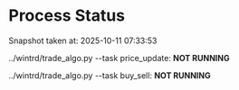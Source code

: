 # Process Status

Snapshot taken at: 2025-10-11 07:33:53

../wintrd/trade_algo.py --task price_update: **NOT RUNNING**

../wintrd/trade_algo.py --task buy_sell: **NOT RUNNING**

